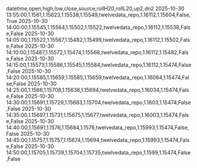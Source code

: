 datetime,open,high,low,close,source,rollH20,rollL20,up2,dn2
2025-10-30 13:55:00,1.1561,1.15623,1.15538,1.15549,twelvedata_repo,1.16112,1.15604,False,True
2025-10-30 14:00:00,1.15545,1.15564,1.15502,1.15522,twelvedata_repo,1.16112,1.15538,False,False
2025-10-30 14:05:00,1.15522,1.15567,1.15482,1.15499,twelvedata_repo,1.16112,1.15502,False,False
2025-10-30 14:10:00,1.15487,1.15572,1.15474,1.15568,twelvedata_repo,1.16112,1.15482,False,False
2025-10-30 14:15:00,1.15573,1.15586,1.15545,1.15584,twelvedata_repo,1.16112,1.15474,False,False
2025-10-30 14:20:00,1.15585,1.15659,1.15585,1.15659,twelvedata_repo,1.16064,1.15474,False,False
2025-10-30 14:25:00,1.1566,1.15708,1.15638,1.15694,twelvedata_repo,1.16034,1.15474,False,False
2025-10-30 14:30:00,1.15691,1.15729,1.15683,1.15704,twelvedata_repo,1.1603,1.15474,False,False
2025-10-30 14:35:00,1.15697,1.15731,1.15675,1.15677,twelvedata_repo,1.16003,1.15474,False,False
2025-10-30 14:40:00,1.15691,1.1576,1.15684,1.1576,twelvedata_repo,1.15993,1.15474,False,False
2025-10-30 14:45:00,1.15757,1.15757,1.15674,1.15694,twelvedata_repo,1.15993,1.15474,False,False
2025-10-30 14:50:00,1.15705,1.15739,1.15704,1.15735,twelvedata_repo,1.1599,1.15474,False,False
